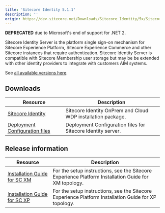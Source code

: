 ```yaml
---
title: 'Sitecore Identity 5.1.1'
description: ''
origin: https://dev.sitecore.net/Downloads/Sitecore_Identity/5x/Sitecore_Identity_511
---
```

**DEPRECATED** due to Microsoft's end of support for .NET 2.

Sitecore Identity Server is the platform single sign-on mechanism for Sitecore Experience Platform, Sitecore Experience Commerce and other Sitecore instances that require authentication.
Sitecore Identity Server is compatible with Sitecore Membership user storage but may be be extended with other identity providers to integrate with customers AIM systems.

See [all available versions here](/downloads/Sitecore_Identity).

## Downloads

| Resource                                                                                                                                                                                       | Description                                                  |
| ---------------------------------------------------------------------------------------------------------------------------------------------------------------------------------------------- | ------------------------------------------------------------ |
| [Sitecore Identity](https://scdp.blob.core.windows.net/downloads/Sitecore%20Identity/5x/Sitecore%20Identity%20511/Secure/Sitecore.IdentityServer.5.1.1-r00292.scwdp.zip)                       | Sitecore Identity OnPrem and Cloud WDP installation package. |
| [Deployment Configuration files](https://scdp.blob.core.windows.net/downloads/Sitecore%20Identity/5x/Sitecore%20Identity%20511/Secure/IdentityServer%20Deployment%20Configuration%205.1.1.zip) | Deployment Configuration files for Sitecore Identity server. |

## Release information

| Resource                                                                                                                                                                                                                           | Description                                                                                          |
| ---------------------------------------------------------------------------------------------------------------------------------------------------------------------------------------------------------------------------------- | ---------------------------------------------------------------------------------------------------- |
| [Installation Guide for SC XM](https://scdp.blob.core.windows.net/downloads/Sitecore%20Experience%20Platform/101/Sitecore%20Experience%20Platform%20101%20Update1/Secure/Installation_Guide_for_the_XM_Scaled_Topology-10.1.1.pdf) | For the setup instructions, see the Sitecore Experience Platform Installation Guide for XM topology. |
| [Installation Guide for SC XP](https://scdp.blob.core.windows.net/downloads/Sitecore%20Experience%20Platform/101/Sitecore%20Experience%20Platform%20101%20Update1/Secure/Installation_Guide_for_the_XP_Scaled_topology-10.1.1.pdf) | For the setup instructions, see the Sitecore Experience Platform Installation Guide for XP topology. |

